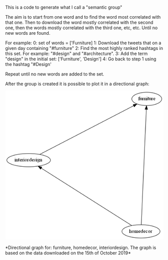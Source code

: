 This is a code to generate what I call a "semantic group"

The aim is to start from one word and to find the word most correlated with that one.
Then to download the word mostly correlated with the second one, then the words mostly correlated with the third one, etc, etc.
Until no new words are found.

For example:
0: set of words = ['Furniture]
1: Download the tweets that on a given day containing "#furniture"
2: Find the most highly ranked hashtags in this set. For example: "#design" and "#architecture".
3: Add the term "design" in the initial set: ['Furniture', 'Design']
4: Go back to step 1 using the hashtag "#Design'

Repeat until no new words are added to the set.

After the group is created it is possible to plot it in a directional graph:

![](https://github.com/ecancellieri/My_twitter_apps/blob/master/creating_semantic_group/test_0.1.gv.png)
<p>
*Directional graph for: furniture, homedecor, interiordesign. The graph is based on the data downloaded on the 15th of October 2019*
